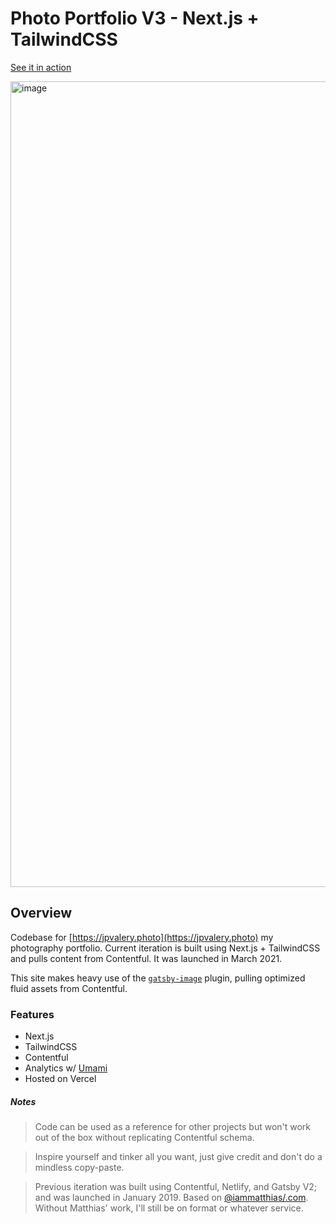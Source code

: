 # Photo Portfolio V3 - Next.js + TailwindCSS

[See it in action](https://jpvalery.photo)

<img width="1289" alt="image" src="https://user-images.githubusercontent.com/4112343/109871710-756d2780-7c39-11eb-9841-2000f2e8e222.png">

## Overview

Codebase for [https://jpvalery.photo](https://jpvalery.photo) my photography portfolio.
Current iteration is built using Next.js + TailwindCSS and pulls content from Contentful. It was launched in March 2021. 


This site makes heavy use of the [`gatsby-image`](https://next.gatsbyjs.org/packages/gatsby-image/) plugin, pulling optimized fluid assets from Contentful.

### Features

- Next.js
- TailwindCSS
- Contentful
- Analytics w/ [Umami](https://umami.is)
- Hosted on Vercel

##### Notes

> Code can be used as a reference for other projects but won't work out of the box without replicating Contentful schema.

> Inspire yourself and tinker all you want, just give credit and don't do a mindless copy-paste.

> Previous iteration was built using Contentful, Netlify, and Gatsby V2; and was launched in January 2019. Based on [@iammatthias/.com](https://github.com/iammatthias/.com). Without Matthias' work, I'll still be on format or whatever service. 
